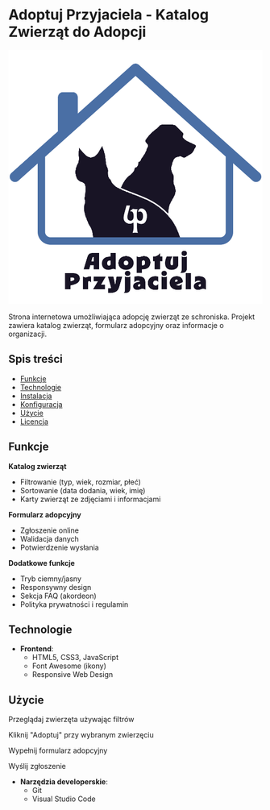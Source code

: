 # Adoptuj Przyjaciela - Katalog Zwierząt do Adopcji

![Logo projektu](images/logoprojekt3.png)

Strona internetowa umożliwiająca adopcję zwierząt ze schroniska. Projekt zawiera katalog zwierząt, formularz adopcyjny oraz informacje o organizacji.

## Spis treści
- [Funkcje](#funkcje)
- [Technologie](#technologie)
- [Instalacja](#instalacja)
- [Konfiguracja](#konfiguracja)
- [Użycie](#użycie)
- [Licencja](#licencja)

## Funkcje

**Katalog zwierząt**  
- Filtrowanie (typ, wiek, rozmiar, płeć)
- Sortowanie (data dodania, wiek, imię)
- Karty zwierząt ze zdjęciami i informacjami

**Formularz adopcyjny**  
- Zgłoszenie online
- Walidacja danych
- Potwierdzenie wysłania

**Dodatkowe funkcje**  
- Tryb ciemny/jasny
- Responsywny design
- Sekcja FAQ (akordeon)
- Polityka prywatności i regulamin

## Technologie

- **Frontend**:
  - HTML5, CSS3, JavaScript
  - Font Awesome (ikony)
  - Responsive Web Design

## Użycie
Przeglądaj zwierzęta używając filtrów

Kliknij "Adoptuj" przy wybranym zwierzęciu

Wypełnij formularz adopcyjny

Wyślij zgłoszenie

- **Narzędzia developerskie**:
  - Git
  - Visual Studio Code

